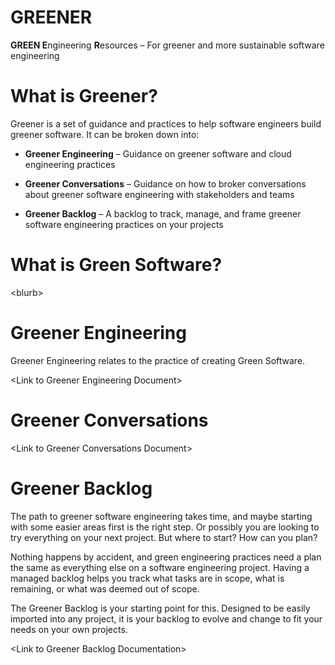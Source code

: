 # GREENER

**GREEN E**ngineering **R**esources – For greener and more sustainable software engineering 

# What is Greener?

Greener is a set of guidance and practices to help software engineers build
greener software. It can be broken down into:

-   **Greener Engineering** – Guidance on greener software and cloud engineering
    practices

-   **Greener Conversations** – Guidance on how to broker conversations about
    greener software engineering with stakeholders and teams

-   **Greener Backlog** – A backlog to track, manage, and frame greener software
    engineering practices on your projects

# What is Green Software?

\<blurb\>

# Greener Engineering

Greener Engineering relates to the practice of creating Green Software.

\<Link to Greener Engineering Document\>

# Greener Conversations

\<Link to Greener Conversations Document\>

# Greener Backlog

The path to greener software engineering takes time, and maybe starting with
some easier areas first is the right step. Or possibly you are looking to try
everything on your next project. But where to start? How can you plan?

Nothing happens by accident, and green engineering practices need a plan the
same as everything else on a software engineering project. Having a managed
backlog helps you track what tasks are in scope, what is remaining, or what was
deemed out of scope.

The Greener Backlog is your starting point for this. Designed to be easily
imported into any project, it is your backlog to evolve and change to fit your
needs on your own projects.

\<Link to Greener Backlog Documentation\>
